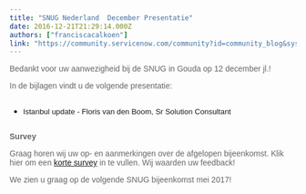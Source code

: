 ```yaml
---
title: "SNUG Nederland  December Presentatie"
date: 2016-12-21T21:29:14.000Z
authors: ["franciscacalkoen"]
link: "https://community.servicenow.com/community?id=community_blog&sys_id=d18ca6e1dbd0dbc01dcaf3231f9619d7"
---
```

<p style="font-family: arial, sans-serif; color: #666666;">Bedankt voor uw aanwezigheid bij de SNUG in Gouda op 12 december jl.!</p><p style="font-family: arial, sans-serif; color: #666666;">In de bijlagen vindt u de volgende presentatie:</p><div class="column" style="font-weight: inherit; font-style: inherit; font-family: inherit;"><ul><li><span style="font-weight: inherit; font-style: inherit; font-size: 10pt; font-family: Arial;">Istanbul update - Floris van den Boom, Sr Solution Consultant</span></li></ul></div><p></p><p style="font-family: arial, sans-serif; color: #666666;"><strong style="font-style: inherit; font-family: inherit;">Survey</strong></p><p style="font-family: arial, sans-serif; color: #666666;">Graag horen wij uw op- en aanmerkingen over de afgelopen bijeenkomst. Klik hier om een <a title="ww.surveymonkey.com/r/NLSNUGFeedback" href="https://www.surveymonkey.com/r/NLSNUGFeedback">korte survey</a> in te vullen. Wij waarden uw feedback!</p><p></p><p style="font-family: arial, sans-serif; color: #666666;">We zien u graag op de volgende SNUG bijeenkomst mei 2017!</p>